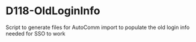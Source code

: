# D118-OldLoginInfo
Script to generate files for AutoComm import to populate the old login info needed for SSO to work
